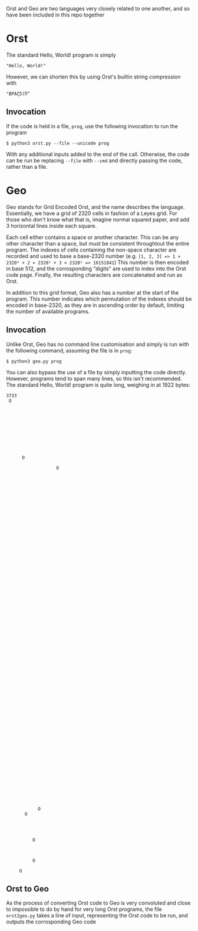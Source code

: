 Orst and Geo are two languages very closely related to one another, and so have been included in this repo together

# Orst

The standard Hello, World! program is simply

    "Hello, World!"
    
However, we can shorten this by using Orst's builtin string compression with

    "BΡÁζŠ(ﬁ“
    
## Invocation

If the code is held in a file, `prog`, use the following invocation to run the program

    $ python3 orst.py --file --unicode prog
    
With any additional inputs added to the end of the call. Otherwise, the code can be run be replacing
`--file` with `--cmd` and directly passing the code, rather than a file.

# Geo

Geo stands for Grid Encoded Orst, and the name describes the language. Essentially, we have a grid of 2320 cells in fashion of a Leyes grid. For those who don't know what that is, imagine normal squared paper, and add 3 horizontal lines inside each square.

Each cell either contains a space or another character. This can be any other character than a space, but must be consistent throughtout the entire program. The indexes of cells containing the non-space character are recorded and used to base a base-2320 number (e.g. `[1, 2, 3] => 1 × 2320⁰ + 2 × 2320¹ + 3 × 2320² => 16151841`) This number is then encoded in base 512, and the corrosponding "digits" are used to index into the Orst code page. Finally, the resulting characters are concatenated and run as Orst.

In addition to this grid format, Geo also has a number at the start of the program. This number indicates which permutation of the indexes should be encoded in base-2320, as they are in ascending order by default, limiting the number of available programs.

## Invocation

Unlike Orst, Geo has no command line customisation and simply is run with the following command, assuming the file is in `prog`:

    $ python3 geo.py prog
    
You can also bypass the use of a file by simply inputting the code directly. However, programs tend to span many lines, so this isn't recommended. The standard Hello, World! program is quite long, weighing in at 1922 bytes:

```
3733
 O                  
                    
                    
                    
                    
                    
                    
                    
                    
                    
                    
      O             
                    
                   O
                    
                    
                    
                    
                    
                    
                    
                    
                    
                    
                    
                    
                    
                    
                    
                    
                    
                    
                    
                    
                    
                    
                    
                    
                    
                    
                    
                    
                    
                    
                    
                    
                    
                    
                    
                    
                    
                    
                    
                    
                    
                    
                    
                    
                    
                    
                    
                    
                    
                    
                    
                    
                    
                    
                    
                    
                    
                    
                    
                    
                    
                    
                    
                    
                    
            O       
       O            
                    
                    
                    
                    
          O         
                    
                    
                    
          O         
                    
     O
```

## Orst to Geo

As the process of converting Orst code to Geo is very convoluted and close to impossible to do by hand for very long Orst programs, the file `orst2geo.py` takes a line of input, representing the Orst code to be run, and outputs the corrosponding Geo code
